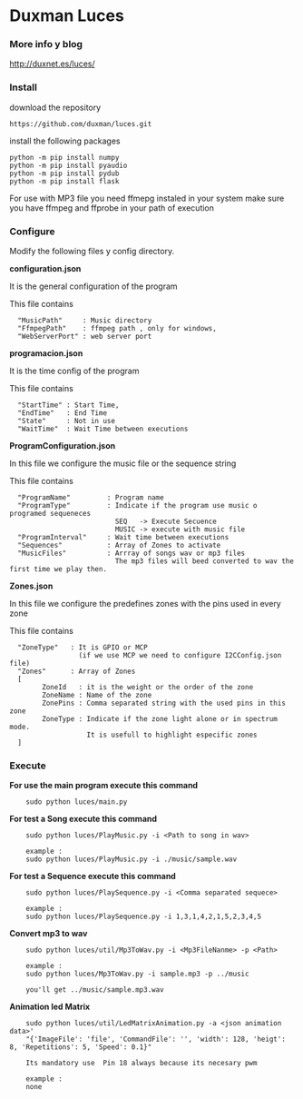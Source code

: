 # Duxman Luces
### More info y blog

http://duxnet.es/luces/

### Install
download the repository
````
https://github.com/duxman/luces.git
````
install the following packages
````
python -m pip install numpy
python -m pip install pyaudio
python -m pip install pydub
python -m pip install flask
````
For use with MP3 file you need ffmepg instaled in your system 
make sure you have ffmpeg and ffprobe in your path of execution

### Configure
Modify the following files y config directory.

**configuration.json**

It is the general configuration of the program

This file contains 

````  
  "MusicPath"     : Music directory
  "FfmpegPath"    : ffmpeg path , only for windows,
  "WebServerPort" : web server port
````

**programacion.json**

It is the time config of the program
 
This file contains 

````
  "StartTime" : Start Time,
  "EndTime"   : End Time
  "State"     : Not in use
  "WaitTime"  : Wait Time between executions
````

**ProgramConfiguration.json**

In this file we configure the music file or the sequence string  

This file contains 

````
  "ProgramName"         : Program name
  "ProgramType"         : Indicate if the program use music o programed sequeneces
                          SEQ   -> Execute Secuence
                          MUSIC -> execute with music file 
  "ProgramInterval"     : Wait time between executions
  "Sequences"           : Array of Zones to activate 
  "MusicFiles"          : Arrray of songs wav or mp3 files
                          The mp3 files will beed converted to wav the first time we play then.                    
````
**Zones.json**

In this file we configure the predefines zones with the pins used in every zone

This file contains 

````
  "ZoneType"   : It is GPIO or MCP
                 (if we use MCP we need to configure I2CConfig.json file)
  "Zones"      : Array of Zones
  [
        ZoneId   : it is the weight or the order of the zone
        ZoneName : Name of the zone
        ZonePins : Comma separated string with the used pins in this zone
        ZoneType : Indicate if the zone light alone or in spectrum mode.
                   It is usefull to highlight especific zones 
  ]                                     
````



### Execute

**For use the main program execute this command**
````
    sudo python luces/main.py
````

**For test a Song execute this command**
````
    sudo python luces/PlayMusic.py -i <Path to song in wav>
    
    example :
    sudo python luces/PlayMusic.py -i ./music/sample.wav
````

**For test a Sequence execute this command**
````
    sudo python luces/PlaySequence.py -i <Comma separated sequece>
    
    example :
    sudo python luces/PlaySequence.py -i 1,3,1,4,2,1,5,2,3,4,5    
````

**Convert mp3 to wav**
````
    sudo python luces/util/Mp3ToWav.py -i <Mp3FileNanme> -p <Path>
    
    example :
    sudo python luces/Mp3ToWav.py -i sample.mp3 -p ../music
    
    you'll get ../music/sample.mp3.wav    
````

**Animation led Matrix**
````
    sudo python luces/util/LedMatrixAnimation.py -a <json animation data>'
    "{'ImageFile': 'file', 'CommandFile': '', 'width': 128, 'heigt': 8, 'Repetitions': 5, 'Speed': 0.1}"
    
    Its mandatory use  Pin 18 always because its necesary pwm
    
    example :
    none        
````

